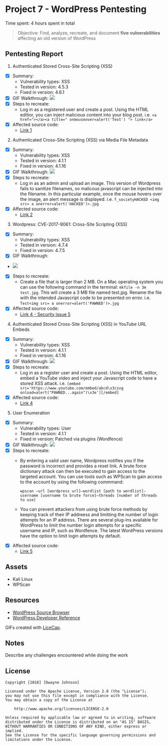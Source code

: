 # Project 7 - WordPress Pentesting

Time spent: 4 hours spent in total

> Objective: Find, analyze, recreate, and document **five vulnerabilities** affecting an old version of WordPress

## Pentesting Report

1. Authenticated Stored Cross-Site Scripting (XSS)
  - [X] Summary: 
    - Vulnerability types: XSS
    - Tested in version: 4.5.3
    - Fixed in version: 4.6.1
  - [X] GIF Walkthrough: 
     ![](https://i.imgur.com/bvrj933.gif)
  - [X] Steps to recreate: 
    - Log in as a registered user and create a post. Using the HTML editior, you can inject malicious content into your blog post.
    i.e. `<a href="></a><a title=" onmouseover=alert('Test') "> link</a>`
  - [X] Affected source code:
    - [Link 1](https://core.trac.wordpress.org/changeset/33359)

2. Authenticated Cross-Site Scripting (XSS) via Media File Metadata
  - [X] Summary: 
    - Vulnerability types: XSS
    - Tested in version: 4.1.1
    - Fixed in version: 4.1.16
  - [X] GIF Walkthrough: 
    ![](https://i.imgur.com/12gKtED.gif)
  - [X] Steps to recreate:
    - Log in as an admin and upload an image. This version of Wordpress fails to sanitize filenames, so malicous javascript can be injected into the filename. In this particular example, once the mouse hovers over the image, an alert message is displayed. 
    i.e. `f_societyHACKED <img src= a onerror=alert('HACKED')>.jpg`
  - [X] Affected source code:
    - [Link 2](https://github.com/WordPress/WordPress/commit/28f838ca3ee205b6f39cd2bf23eb4e5f52796bd7)

3. Wordpress: CVE-2017-9061: Cross-Site Scripting (XSS)
  - [X] Summary: 
    - Vulnerability types: XSS
    - Tested in version: 4.7.4
    - Fixed in version: 4.7.5
  - [X] GIF Walkthrough: 
  - ![](https://i.imgur.com/LaSg7QU.gif )
  - [X] Steps to recreate: 
    - Create a file that is larger than 2 MB. On a Mac operating system you can use the following command in the terminal: `mkfile -n 3m test.jpg`. This will create a 3 MB file named test.jpg. Rename the file with the intended Javascript code to be presented on error.
    i.e. `Test<img src= a onerror=alert('PAWNED')>.jpg`
  - [X] Affected source code:
    - [Link 4 - Security issue 5](https://wordpress.org/news/2017/05/wordpress-4-7-5/)

4. Authenticated Stored Cross-Site Scripting (XSS) in YouTube URL Embeds
  - [X] Summary: 
    - Vulnerability types: XSS
    - Tested in version: 4.1.1
    - Fixed in version: 4.1.16
  - [X] GIF Walkthrough: 
    ![](https://i.imgur.com/AC8jSvy.gif)
  - [X] Steps to recreate:
    - Log in as a register user and create a post. Using the HTML editor, embed a YouTube video and inject your Javascript code to have a stored XSS attack.
    i.e. `[embed src='https://www.youtube.com/embed/abcd\x3csvg onload=alert("PAWNED...again")\x3e'][/embed]`
  - [X] Affected source code:
    - [Link 4](https://github.com/WordPress/WordPress/commit/419c8d97ce8df7d5004ee0b566bc5e095f0a6ca8)

5. User Enumeration 
  - [X] Summary: 
    - Vulnerability types: User 
    - Tested in version: 4.1.1
    - Fixed in version: Patched via plugins (Wordfence)
  - [X] GIF Walkthrough: 
    ![](https://i.imgur.com/xXdRmky.gif)
  - [X] Steps to recreate:
    - By entering a valid user name, Wordpress notifies you if the password is incorrect and provides a reset link. A brute force dictionary attack can then be executed to gain access to the targeted account. You can use tools such as WPScan to gain access to the account by using the following commmand:

      `wpscan –url [wordpress url]–wordlist [path to wordlist]–username [username to brute force]–threads [number of threads to use]`

    - You can prevent attackers from using brute force methods by keeping track of their IP addreess and limitting the number of login attempts for an IP address. There are several plug-ins available for WordPress to limit the number login attempts for a specific username and IP, such as Wordfence. The latest WordPress versions have the option to limit login attempts by default.
  - [X] Affected source code:
    - [Link 5](https://www.hackingtutorials.org/web-application-hacking/hack-a-wordpress-website-with-wpscan/) 

## Assets

- Kali Linux
- WPScan

## Resources

- [WordPress Source Browser](https://core.trac.wordpress.org/browser/)
- [WordPress Developer Reference](https://developer.wordpress.org/reference/)

GIFs created with [LiceCap](http://www.cockos.com/licecap/).

## Notes

Describe any challenges encountered while doing the work

## License

    Copyright [2018] [Dwayne Johnson]

    Licensed under the Apache License, Version 2.0 (the "License");
    you may not use this file except in compliance with the License.
    You may obtain a copy of the License at

        http://www.apache.org/licenses/LICENSE-2.0

    Unless required by applicable law or agreed to in writing, software
    distributed under the License is distributed on an "AS IS" BASIS,
    WITHOUT WARRANTIES OR CONDITIONS OF ANY KIND, either express or implied.
    See the License for the specific language governing permissions and
    limitations under the License.
